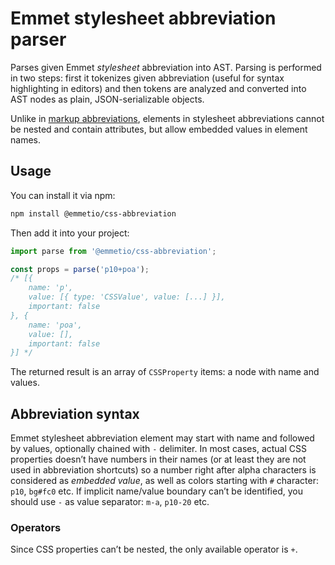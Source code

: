 # Emmet stylesheet abbreviation parser

Parses given Emmet *stylesheet* abbreviation into AST. Parsing is performed in two steps: first it tokenizes given abbreviation (useful for syntax highlighting in editors) and then tokens are analyzed and converted into AST nodes as plain, JSON-serializable objects.

Unlike in [markup abbreviations](/packages/abbreviation), elements in stylesheet abbreviations cannot be nested and contain attributes, but allow embedded values in element names.

## Usage

You can install it via npm:

```bash
npm install @emmetio/css-abbreviation
```

Then add it into your project:

```js
import parse from '@emmetio/css-abbreviation';

const props = parse('p10+poa');
/* [{
    name: 'p',
    value: [{ type: 'CSSValue', value: [...] }],
    important: false
}, {
    name: 'poa',
    value: [],
    important: false
}] */
```
The returned result is an array of `CSSProperty` items: a node with name and values.

## Abbreviation syntax

Emmet stylesheet abbreviation element may start with name and followed by values, optionally chained with `-` delimiter. In most cases, actual CSS properties doesn’t have numbers in their names (or at least they are not used in abbreviation shortcuts) so a number right after alpha characters is considered as *embedded value*, as well as colors starting with `#` character: `p10`, `bg#fc0` etc. If implicit name/value boundary can’t be identified, you should use `-` as value separator: `m-a`, `p10-20` etc.

### Operators

Since CSS properties can’t be nested, the only available operator is `+`.

